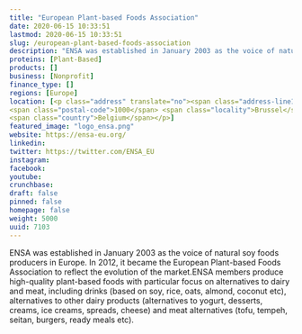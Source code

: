 ```yaml
---
title: "European Plant-based Foods Association"
date: 2020-06-15 10:33:51
lastmod: 2020-06-15 10:33:51
slug: /european-plant-based-foods-association
description: "ENSA was established in January 2003 as the voice of natural soy foods producers in Europe. In 2012, it  became the European Plant-based Foods Association to reflect the evolution of the market.ENSA members produce high-quality plant-based foods with particular focus on alternatives to dairy and meat, including drinks (based on soy, rice, oats, almond, coconut etc), alternatives to other dairy products (alternatives to yogurt, desserts, creams, ice creams, spreads, cheese) and meat alternatives (tofu, tempeh, seitan, burgers, ready meals etc)."
proteins: [Plant-Based]
products: []
business: [Nonprofit]
finance_type: []
regions: [Europe]
location: [<p class="address" translate="no"><span class="address-line1">Bisschopsstraat</span><br>
<span class="postal-code">1000</span> <span class="locality">Brussel</span><br>
<span class="country">Belgium</span></p>]
featured_image: "logo_ensa.png"
website: https://ensa-eu.org/
linkedin: 
twitter: https://twitter.com/ENSA_EU
instagram: 
facebook: 
youtube: 
crunchbase: 
draft: false
pinned: false
homepage: false
weight: 5000
uuid: 7103
---
```

ENSA was established in January 2003 as the voice of natural soy foods producers in Europe. In 2012, it  became the European Plant-based Foods Association to reflect the evolution of the market.ENSA members produce high-quality plant-based foods with particular focus on alternatives to dairy and meat, including drinks (based on soy, rice, oats, almond, coconut etc), alternatives to other dairy products (alternatives to yogurt, desserts, creams, ice creams, spreads, cheese) and meat alternatives (tofu, tempeh, seitan, burgers, ready meals etc).
